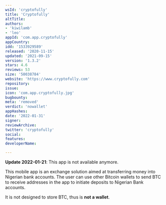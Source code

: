 ```yaml
---
wsId: 'cryptofully'
title: 'Cryptofully'
altTitle: 
authors:
- 'kiwilamb'
- 'leo'
appId: 'com.app.cryptofully'
appCountry: 
idd: '1533929589'
released: '2020-11-15'
updated: '2021-09-15'
version: '1.3.2'
stars: 4.6
reviews: 53
size: '50038784'
website: 'https://www.cryptofully.com'
repository: 
issue: 
icon: 'com.app.cryptofully.jpg'
bugbounty: 
meta: 'removed'
verdict: 'nowallet'
appHashes: 
date: '2022-01-31'
signer: 
reviewArchive: 
twitter: 'cryptofully'
social: 
features: 
developerName: 

---
```


**Update 2022-01-21**: This app is not available anymore.

This mobile app is an exchange solution aimed at transferring money into Nigerian bank accounts.
The user can use other Bitcoin wallets to send BTC to receive addresses in the
app to initiate deposits to Nigerian Bank accounts.

It is not designed to store BTC, thus is **not a wallet**.

